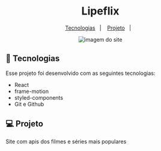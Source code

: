 <h1 align="center">Lipeflix</h1>



<p align="center">
  <a href="#-tecnologias">Tecnologias</a>&nbsp;&nbsp;&nbsp;|&nbsp;&nbsp;&nbsp;
  <a href="#-projeto">Projeto</a>&nbsp;&nbsp;&nbsp;|&nbsp;&nbsp;&nbsp;

 
<br>

<p align="center">
 <img src=".github/preview.png" alt="imagem do site">
</p>

## 🚀 Tecnologias

Esse projeto foi desenvolvido com as seguintes tecnologias:

- React
- frame-motion
- styled-components
- Git e Github

## 💻 Projeto

Site com apis dos filmes e séries mais populares



